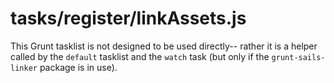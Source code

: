 # tasks/register/linkAssets.js

This Grunt tasklist is not designed to be used directly-- rather
 it is a helper called by the `default` tasklist and the `watch` task
 (but only if the `grunt-sails-linker` package is in use).

<docmeta name="displayName" value="linkAssets.js">
